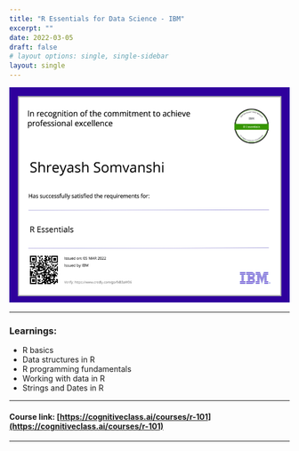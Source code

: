 ```yaml
---
title: "R Essentials for Data Science - IBM"
excerpt: ""
date: 2022-03-05
draft: false
# layout options: single, single-sidebar
layout: single
---
```

![R essentials for data sci cert](featured-rEssential.png)

---

### Learnings:
+ R basics
+ Data structures in R
+ R programming fundamentals
+ Working with data in R
+ Strings and Dates in R

---
#### Course link: [https://cognitiveclass.ai/courses/r-101](https://cognitiveclass.ai/courses/r-101)
---
